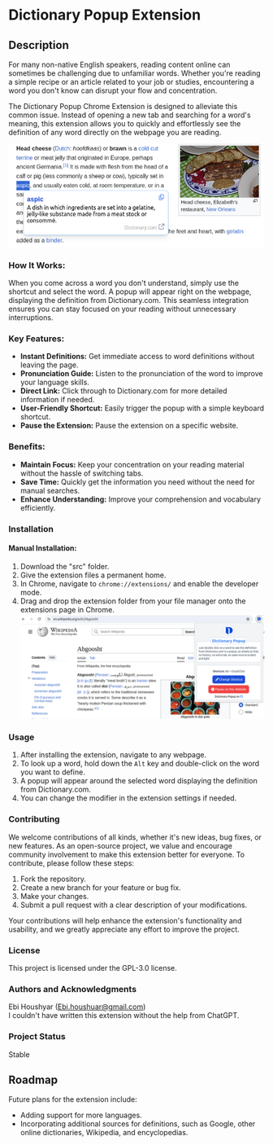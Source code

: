# Dictionary Popup Extension

## Description
For many non-native English speakers, reading content online can sometimes be challenging due to unfamiliar words. Whether you're reading a simple recipe or an article related to your job or studies, encountering a word you don't know can disrupt your flow and concentration.

The Dictionary Popup Chrome Extension is designed to alleviate this common issue. Instead of opening a new tab and searching for a word's meaning, this extension allows you to quickly and effortlessly see the definition of any word directly on the webpage you are reading.

![Popup Dictionary Extension](popupDictionary.png?raw=true "Popup Dictionary Extension in use")


### How It Works:
When you come across a word you don't understand, simply use the shortcut and select the word. A popup will appear right on the webpage, displaying the definition from Dictionary.com. This seamless integration ensures you can stay focused on your reading without unnecessary interruptions.

### Key Features:
- **Instant Definitions:** Get immediate access to word definitions without leaving the page.
- **Pronunciation Guide:** Listen to the pronunciation of the word to improve your language skills.
- **Direct Link:** Click through to Dictionary.com for more detailed information if needed.
- **User-Friendly Shortcut:** Easily trigger the popup with a simple keyboard shortcut.
- **Pause the Extension:** Pause the extension on a specific website.

### Benefits:
- **Maintain Focus:** Keep your concentration on your reading material without the hassle of switching tabs.
- **Save Time:** Quickly get the information you need without the need for manual searches.
- **Enhance Understanding:** Improve your comprehension and vocabulary efficiently.

### Installation

<!-- #### Installation via Chrome Web Store:
1. Open the Chrome Web Store.
2. Find and select the extension via this link.
3. Click **Add to Chrome**. -->

#### Manual Installation:
1. Download the "src" folder.
2. Give the extension files a permanent home.
3. In Chrome, navigate to `chrome://extensions/` and enable the developer mode.
4. Drag and drop the extension folder from your file manager onto the extensions page in Chrome.
![Popup Dictionary Extension](popupDictionaryPanel.png?raw=true "Popup Dictionary Extension panel")


### Usage
1. After installing the extension, navigate to any webpage.
2. To look up a word, hold down the `Alt` key and double-click on the word you want to define. 
3. A popup will appear around the selected word displaying the definition from Dictionary.com.
4. You can change the modifier in the extension settings if needed.

### Contributing
We welcome contributions of all kinds, whether it's new ideas, bug fixes, or new features. As an open-source project, we value and encourage community involvement to make this extension better for everyone. To contribute, please follow these steps:

1. Fork the repository.
2. Create a new branch for your feature or bug fix.
3. Make your changes.
4. Submit a pull request with a clear description of your modifications.

Your contributions will help enhance the extension's functionality and usability, and we greatly appreciate any effort to improve the project.

### License
This project is licensed under the GPL-3.0 license.

### Authors and Acknowledgments
Ebi Houshyar (Ebi.houshuar@gmail.com)  
I couldn't have written this extension without the help from ChatGPT.

### Project Status
Stable

## Roadmap
Future plans for the extension include:
- Adding support for more languages.
- Incorporating additional sources for definitions, such as Google, other online dictionaries, Wikipedia, and encyclopedias.

